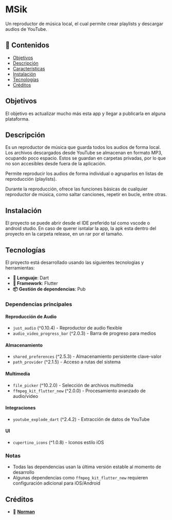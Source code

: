 # MSik

Un reproductor de música local, el cual permite crear playlists y descargar audios de YouTube.

## 🧭 Contenidos

- [Objetivos](#Objetivos) 
- [Descripción](#descripción)  
- [Características](#características)  
- [Instalación](#instalación)  
- [Tecnologías](#tecnologías) 
- [Créditos](#créditos)

## Objetivos

El objetivo es actualizar mucho más esta app y llegar a publicarla en alguna plataforma.

## Descripción

Es un reproductor de música que guarda todos los audios de forma local. Los archivos descargados desde YouTube se almacenan en formato MP3, ocupando poco espacio. Estos se guardan en carpetas privadas, por lo que no son accesibles desde fuera de la aplicación.

Permite reproducir los audios de forma individual o agruparlos en listas de reproducción (playlists).

Durante la reproducción, ofrece las funciones básicas de cualquier reproductor de música, como saltar canciones, repetir en bucle, entre otras.

## Instalación

El proyecto se puede abrir desde el IDE preferido tal como vscode o android studio. En caso de querer isntalar la app, la apk esta dentro del proyecto en la carpeta release, en un rar por el tamaño.

## Tecnologías

El proyecto está desarrollado usando las siguientes tecnologías y herramientas:

- **🔧 Lenguaje**: Dart
- **📱 Framework**: Flutter
- **📦 Gestión de dependencias**: Pub

### Dependencias principales

#### Reproducción de Audio
- `just_audio` (^0.10.4) - Reproductor de audio flexible
- `audio_video_progress_bar` (^2.0.3) - Barra de progreso para medios

#### Almacenamiento
- `shared_preferences` (^2.5.3) - Almacenamiento persistente clave-valor
- `path_provider` (^2.1.5) - Acceso a rutas del sistema

#### Multimedia
- `file_picker` (^10.2.0) - Selección de archivos multimedia
- `ffmpeg_kit_flutter_new` (^2.0.0) - Procesamiento avanzado de audio/video

#### Integraciones
- `youtube_explode_dart` (^2.4.2) - Extracción de datos de YouTube

#### UI
- `cupertino_icons` (^1.0.8) - Iconos estilo iOS

### Notas
- Todas las dependencias usan la última versión estable al momento de desarrollo
- Algunas dependencias como `ffmpeg_kit_flutter_new` requieren configuración adicional para iOS/Android

## Créditos

- 👤 **[Norman](https://github.com/petaceta79)**
